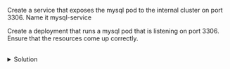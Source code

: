 Create a service that exposes the mysql pod to the internal cluster on port 3306. Name it mysql-service

Create a deployment that runs a mysql pod that is listening on port 3306. Ensure that the resources come up correctly.


<br>
<details>
<summary>Solution</summary>
Inspect the deployment and service file provided.

```plain
cat /answers/mysql-file.yaml
```{{exec}}

You may choose to write your own deployment and service, if you're preparing for the CKA or CKAD examinations. In that case, make sure the service is named mysql-service.

Do you see the mysql deployment and service? How does the service know to use the deployment pod as it's endpoint?

Deploy the service file provided.
```plain
kubectl create -f /answers/mysql-file.yaml
```{{exec}}

Inspect the resources that were created

```plain
kubectl get svc
kubectl describe svc mysql-service
```{{exec}}

```plain
kubectl get deployments
kubectl get pods -o wide --show-labels
```{{exec}}

Do you see that the pod IP is the same IP as the endpoint of the service? Do you see that the label on the pod matches the selector from the service?

</details>

